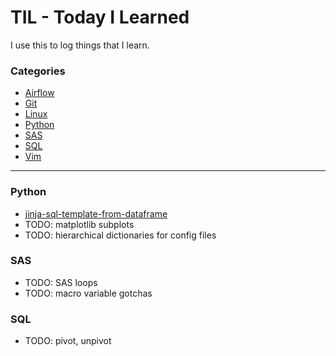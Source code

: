 # TIL - Today I Learned
I use this to log things that I learn.

### Categories
* [Airflow](#airflow)
* [Git](#git)
* [Linux](#linux)
* [Python](#python)
* [SAS](#sas)
* [SQL](#sql)
* [Vim](#vim)

---

### Python

- [jinja-sql-template-from-dataframe](jinja-sql-template-from-dataframe.md)
- TODO: matplotlib subplots
- TODO: hierarchical dictionaries for config files

### SAS

- TODO: SAS loops
- TODO: macro variable gotchas

### SQL

- TODO: pivot, unpivot

